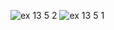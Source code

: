 ![ex 13 5 2](https://github.com/65030034/03376836-OOP-2566-Lab-13/assets/144875017/f33f0fe3-dd1e-41e5-9dcc-0a879e4f5333)
![ex 13 5 1](https://github.com/65030034/03376836-OOP-2566-Lab-13/assets/144875017/9079c95d-ce9b-45fb-9a9c-bb81b7a8b0a0)
